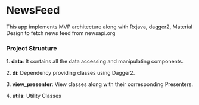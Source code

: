 # NewsFeed
This app implements MVP architecture along with Rxjava, dagger2, Material Design to fetch news feed from newsapi.org

<h3>Project Structure</h3>

<p>1. <b>data</b>: It contains all the data accessing and manipulating components.</p>
<p>2. <b>di</b>: Dependency providing classes using Dagger2.</p>
<p>3. <b>view_presenter</b>: View classes along with their corresponding Presenters.</p>
<p>4. <b>utils</b>: Utility Classes</p>
